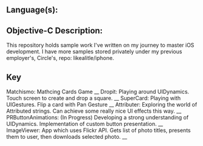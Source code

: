 Language(s):
-
Objective-C
Description: 
-
This repository holds sample work I've written on my journey to master iOS development. I have more samples stored privately under my previous employer's, Circle's, repo: likealitle/iphone.

Key
-
Matchismo: Mathcing Cards Game __
Dropit: Playing around UIDynamics. Touch screen to create and drop a square. __
SuperCard: Playing with UIGestures. Flip a card with Pan Gesture __
Attributer: Exploring the world of Attributed strings. Can achieve some really nice UI effects this way. __
PRButtonAnimations: (In Progress) Developing a strong understanding of UIDynamics. Implementation of custom button presentation. __
ImageViewer: App which uses Flickr API. Gets list of photo titles, presents them to user, then downloads selected photo. __
